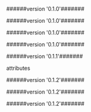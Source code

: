 
######version '0.1.0'#######





######version '0.1.0'#######





######version '0.1.0'#######





######version '0.1.0'#######





######version  '0.1.1'#######

attributes



######version  '0.1.2'#######





######version  '0.1.2'#######





######version  '0.1.2'#######




